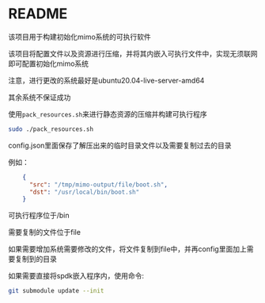 # README

该项目用于构建初始化mimo系统的可执行软件

该项目将配置文件以及资源进行压缩，并将其内嵌入可执行文件中，实现无须联网即可配置初始化mimo系统

注意，进行更改的系统最好是ubuntu20.04-live-server-amd64

其余系统不保证成功

使用`pack_resources.sh`来进行静态资源的压缩并构建可执行程序

```sh
sudo ./pack_resources.sh
```

config.json里面保存了解压出来的临时目录文件以及需要复制过去的目录

例如：

```json
    {
      "src": "/tmp/mimo-output/file/boot.sh",
      "dst": "/usr/local/bin/boot.sh"
    }
```


可执行程序位于/bin

需要复制的文件位于file

如果需要增加系统需要修改的文件，将文件复制到file中，并再config里面加上需要复制到的目录

如果需要直接将spdk嵌入程序内，使用命令:
```sh
git submodule update --init
```
